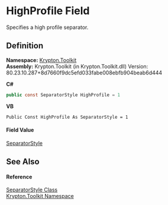 # HighProfile Field


Specifies a high profile separator.



## Definition
**Namespace:** <a href="79d2eac2-21f4-54ff-7552-b20c33c30600.md">Krypton.Toolkit</a>  
**Assembly:** Krypton.Toolkit (in Krypton.Toolkit.dll) Version: 80.23.10.287+8d7660f9dc5efd033fabe008ebfb904beab6d444

**C#**
``` C#
public const SeparatorStyle HighProfile = 1
```
**VB**
``` VB
Public Const HighProfile As SeparatorStyle = 1
```



#### Field Value
<a href="f93da434-94c5-8110-534c-c3e21fcbd49c.md">SeparatorStyle</a>

## See Also


#### Reference
<a href="f93da434-94c5-8110-534c-c3e21fcbd49c.md">SeparatorStyle Class</a>  
<a href="79d2eac2-21f4-54ff-7552-b20c33c30600.md">Krypton.Toolkit Namespace</a>  
